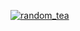 <a href="#"><img src="https://upload.wikimedia.org/wikipedia/commons/3/37/Nice_Cup_of_Tea.jpg" title="Tea" alt="random_tea"></a>
